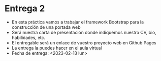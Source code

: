 

# Entrega 2

-   En esta práctica vamos a trabajar el framework Bootstrap para la construcción de una portada web
-   Será nuestra carta de presentación donde indiquemos nuestro CV, bio, habilidades, etc.
-   El entregable será un enlace de vuestro proyecto web en Github Pages
-   La entrega la puedes hacer en el aula virtual
-   Fecha de entrega: <span class="timestamp-wrapper"><span class="timestamp">&lt;2023-02-13 lun&gt;</span></span>

